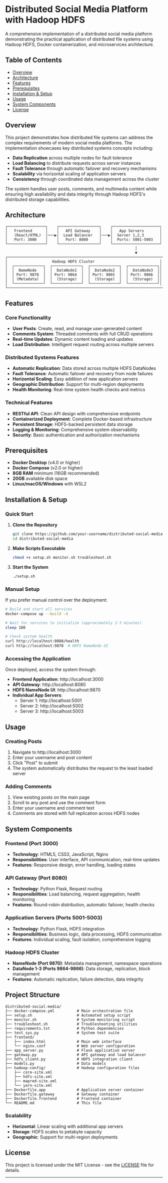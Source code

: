 # Distributed Social Media Platform with Hadoop HDFS

A comprehensive implementation of a distributed social media platform demonstrating the practical application of distributed file systems using Hadoop HDFS, Docker containerization, and microservices architecture.

## Table of Contents

- [Overview](#overview)
- [Architecture](#architecture)
- [Features](#features)
- [Prerequisites](#prerequisites)
- [Installation & Setup](#installation--setup)
- [Usage](#usage)
- [System Components](#system-components)
- [License](#license)

## Overview

This project demonstrates how distributed file systems can address the complex requirements of modern social media platforms. The implementation showcases key distributed systems concepts including:

- **Data Replication** across multiple nodes for fault tolerance
- **Load Balancing** to distribute requests across server instances
- **Fault Tolerance** through automatic failover and recovery mechanisms
- **Scalability** via horizontal scaling of application servers
- **Consistency** through coordinated data management across the cluster

The system handles user posts, comments, and multimedia content while ensuring high availability and data integrity through Hadoop HDFS's distributed storage capabilities.

## Architecture

```
┌─────────────────┐    ┌──────────────────┐    ┌─────────────────────┐
│   Frontend      │    │   API Gateway    │    │   App Servers       │
│   (React/HTML)  │───▶│  Load Balancer   │───▶│  Server 1,2,3       │
│   Port: 3000    │    │   Port: 8080     │    │  Ports: 5001-5003   │
└─────────────────┘    └──────────────────┘    └─────────────────────┘
                                                          │
                                                          ▼
┌─────────────────────────────────────────────────────────────────────┐
│                    Hadoop HDFS Cluster                             │
│  ┌─────────────┐  ┌─────────────┐  ┌─────────────┐  ┌─────────────┐│
│  │  NameNode   │  │  DataNode1  │  │  DataNode2  │  │  DataNode3  ││
│  │ Port: 9870  │  │ Port: 9864  │  │ Port: 9865  │  │ Port: 9866  ││
│  │ (Metadata)  │  │  (Storage)  │  │  (Storage)  │  │  (Storage)  ││
│  └─────────────┘  └─────────────┘  └─────────────┘  └─────────────┘│
└─────────────────────────────────────────────────────────────────────┘
```

## Features

### Core Functionality
- **User Posts**: Create, read, and manage user-generated content
- **Comments System**: Threaded comments with full CRUD operations
- **Real-time Updates**: Dynamic content loading and updates
- **Load Distribution**: Intelligent request routing across multiple servers

### Distributed Systems Features
- **Automatic Replication**: Data stored across multiple HDFS DataNodes
- **Fault Tolerance**: Automatic failover and recovery from node failures
- **Horizontal Scaling**: Easy addition of new application servers
- **Geographic Distribution**: Support for multi-region deployments
- **Health Monitoring**: Real-time system health checks and metrics

### Technical Features
- **RESTful API**: Clean API design with comprehensive endpoints
- **Containerized Deployment**: Complete Docker-based infrastructure
- **Persistent Storage**: HDFS-backed persistent data storage
- **Logging & Monitoring**: Comprehensive system observability
- **Security**: Basic authentication and authorization mechanisms

## Prerequisites

- **Docker Desktop** (v4.0 or higher)
- **Docker Compose** (v2.0 or higher)
- **8GB RAM** minimum (16GB recommended)
- **20GB** available disk space
- **Linux/macOS/Windows** with WSL2

## Installation & Setup

### Quick Start

1. **Clone the Repository**
   ```bash
   git clone https://github.com/your-username/distributed-social-media.git
   cd distributed-social-media
   ```

2. **Make Scripts Executable**
   ```bash
   chmod +x setup.sh monitor.sh troubleshoot.sh
   ```

3. **Start the System**
   ```bash
   ./setup.sh
   ```


### Manual Setup

If you prefer manual control over the deployment:

```bash
# Build and start all services
docker-compose up --build -d

# Wait for services to initialize (approximately 2-3 minutes)
sleep 180

# Check system health
curl http://localhost:8080/health
curl http://localhost:9870  # HDFS NameNode UI
```

### Accessing the Application

Once deployed, access the system through:

- **Frontend Application**: http://localhost:3000
- **API Gateway**: http://localhost:8080
- **HDFS NameNode UI**: http://localhost:9870
- **Individual App Servers**: 
  - Server 1: http://localhost:5001
  - Server 2: http://localhost:5002
  - Server 3: http://localhost:5003

## Usage

### Creating Posts

1. Navigate to http://localhost:3000
2. Enter your username and post content
3. Click "Post" to submit
4. The system automatically distributes the request to the least loaded server

### Adding Comments

1. View existing posts on the main page
2. Scroll to any post and use the comment form
3. Enter your username and comment text
4. Comments are stored with full replication across HDFS nodes

## System Components

### Frontend (Port 3000)
- **Technology**: HTML5, CSS3, JavaScript, Nginx
- **Responsibilities**: User interface, API communication, real-time updates
- **Features**: Responsive design, error handling, loading states

### API Gateway (Port 8080)
- **Technology**: Python Flask, Request routing
- **Responsibilities**: Load balancing, request aggregation, health monitoring
- **Features**: Round-robin distribution, automatic failover, health checks

### Application Servers (Ports 5001-5003)
- **Technology**: Python Flask, HDFS integration
- **Responsibilities**: Business logic, data processing, HDFS communication
- **Features**: Individual scaling, fault isolation, comprehensive logging

### Hadoop HDFS Cluster
- **NameNode (Port 9870)**: Metadata management, namespace operations
- **DataNode 1-3 (Ports 9864-9866)**: Data storage, replication, block management
- **Features**: Automatic replication, failure detection, data integrity


## Project Structure

```
distributed-social-media/
├── docker-compose.yml          # Main orchestration file
├── setup.sh                    # Automated setup script
├── monitor.sh                  # System monitoring script
├── troubleshoot.sh             # Troubleshooting utilities
├── requirements.txt            # Python dependencies
├── test_sys.py                 # System test suite
├── frontend/
│   ├── index.html              # Main web interface
│   └── nginx.conf              # Web server configuration
├── app_server.py               # Flask application server
├── gateway.py                  # API gateway and load balancer
├── hdfs_client.py              # HDFS integration client
├── models.py                   # Data models
├── hadoop-config/              # Hadoop configuration files
│   ├── core-site.xml
│   ├── hdfs-site.xml
│   ├── mapred-site.xml
│   └── yarn-site.xml
├── Dockerfile.app              # Application server container
├── Dockerfile.gateway          # Gateway container
├── Dockerfile.frontend         # Frontend container
└── README.md                   # This file
```


### Scalability
- **Horizontal**: Linear scaling with additional app servers
- **Storage**: HDFS scales to petabyte capacity
- **Geographic**: Support for multi-region deployments



## License

This project is licensed under the MIT License - see the [LICENSE](LICENSE) file for details.

---

